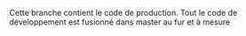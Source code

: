 Cette branche contient le code de production. Tout le code de développement est fusionné dans master au fur et à mesure
